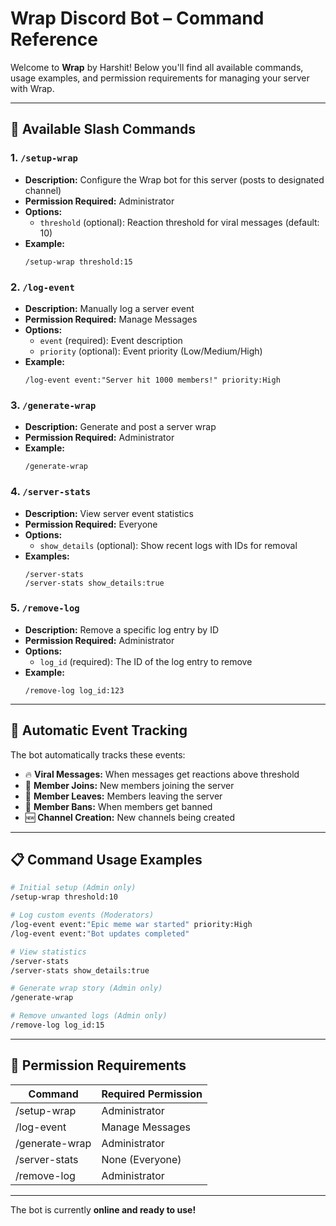 # Wrap Discord Bot – Command Reference

Welcome to **Wrap** by Harshit! Below you'll find all available commands, usage examples, and permission requirements for managing your server with Wrap.

---

## 🎯 Available Slash Commands

### 1. `/setup-wrap`
- **Description:** Configure the Wrap bot for this server (posts to designated channel)
- **Permission Required:** Administrator
- **Options:**
  - `threshold` (optional): Reaction threshold for viral messages (default: 10)
- **Example:**
  ```
  /setup-wrap threshold:15
  ```

### 2. `/log-event`
- **Description:** Manually log a server event
- **Permission Required:** Manage Messages
- **Options:**
  - `event` (required): Event description
  - `priority` (optional): Event priority (Low/Medium/High)
- **Example:**
  ```
  /log-event event:"Server hit 1000 members!" priority:High
  ```

### 3. `/generate-wrap`
- **Description:** Generate and post a server wrap
- **Permission Required:** Administrator
- **Example:**
  ```
  /generate-wrap
  ```

### 4. `/server-stats`
- **Description:** View server event statistics
- **Permission Required:** Everyone
- **Options:**
  - `show_details` (optional): Show recent logs with IDs for removal
- **Examples:**
  ```
  /server-stats
  /server-stats show_details:true
  ```

### 5. `/remove-log`
- **Description:** Remove a specific log entry by ID
- **Permission Required:** Administrator
- **Options:**
  - `log_id` (required): The ID of the log entry to remove
- **Example:**
  ```
  /remove-log log_id:123
  ```

---

## 🤖 Automatic Event Tracking

The bot automatically tracks these events:
- 🔥 **Viral Messages:** When messages get reactions above threshold
- 👥 **Member Joins:** New members joining the server
- 👋 **Member Leaves:** Members leaving the server
- 🚫 **Member Bans:** When members get banned
- 🆕 **Channel Creation:** New channels being created

---

## 📋 Command Usage Examples

```bash
# Initial setup (Admin only)
/setup-wrap threshold:10

# Log custom events (Moderators)
/log-event event:"Epic meme war started" priority:High
/log-event event:"Bot updates completed"

# View statistics
/server-stats
/server-stats show_details:true

# Generate wrap story (Admin only)
/generate-wrap

# Remove unwanted logs (Admin only)
/remove-log log_id:15
```

---

## 🔐 Permission Requirements

| Command         | Required Permission |
|-----------------|--------------------|
| /setup-wrap     | Administrator      |
| /log-event      | Manage Messages    |
| /generate-wrap  | Administrator      |
| /server-stats   | None (Everyone)    |
| /remove-log     | Administrator      |

---

The bot is currently **online and ready to use!**